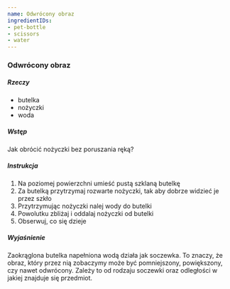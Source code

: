 ```yaml
---
name: Odwrócony obraz
ingredientIDs:
- pet-bottle
- scissors
- water
---
```

### Odwrócony obraz

##### Rzeczy
- butelka
- nożyczki
- woda

##### Wstęp
Jak obrócić nożyczki bez poruszania ręką?

##### Instrukcja
1. Na poziomej powierzchni umieść pustą szklaną butelkę
2. Za butelką przytrzymaj rozwarte nożyczki, tak aby dobrze widzieć je przez szkło
3. Przytrzymując nożyczki nalej wody do butelki
4. Powolutku zbliżaj i oddalaj nożyczki od butelki
5. Obserwuj, co się dzieje

##### Wyjaśnienie
Zaokrąglona butelka napełniona wodą działa jak soczewka. To znaczy, że obraz, który przez nią zobaczymy może być pomniejszony, powiększony, czy nawet odwrócony. Zależy to od rodzaju soczewki oraz odległości w jakiej znajduje się przedmiot.
